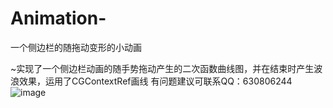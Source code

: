# Animation-
一个侧边栏的随拖动变形的小动画

~实现了一个侧边栏动画的随手势拖动产生的二次函数曲线图，并在结束时产生波浪效果，运用了CGContextRef画线
有问题建议可联系QQ：630806244
![image](http://115.29.176.50/github/animation.gif)  
